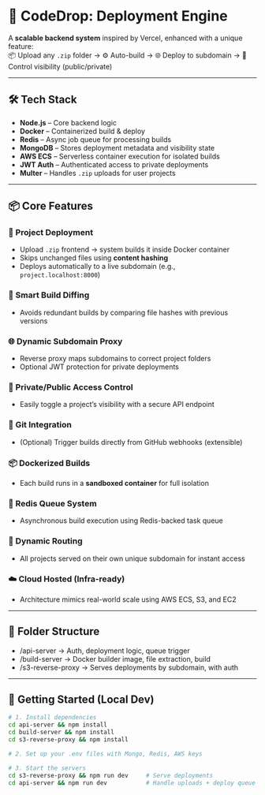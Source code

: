 # 🚀 CodeDrop: Deployment Engine

A **scalable backend system** inspired by Vercel, enhanced with a unique feature:  
📦 Upload any `.zip` folder → ⚙️ Auto-build → 🌐 Deploy to subdomain → 🔐 Control visibility (public/private)

---

## 🛠 Tech Stack

- **Node.js** – Core backend logic
- **Docker** – Containerized build & deploy
- **Redis** – Async job queue for processing builds
- **MongoDB** – Stores deployment metadata and visibility state
- **AWS ECS** – Serverless container execution for isolated builds
- **JWT Auth** – Authenticated access to private deployments
- **Multer** – Handles `.zip` uploads for user projects

---

## 📦 Core Features

### 🔧 Project Deployment
- Upload `.zip` frontend → system builds it inside Docker container
- Skips unchanged files using **content hashing**
- Deploys automatically to a live subdomain (e.g., `project.localhost:8000`)

### 🧠 Smart Build Diffing
- Avoids redundant builds by comparing file hashes with previous versions

### 🌐 Dynamic Subdomain Proxy
- Reverse proxy maps subdomains to correct project folders
- Optional JWT protection for private deployments

### 🔐 Private/Public Access Control
- Easily toggle a project’s visibility with a secure API endpoint

### 🔄 Git Integration  
- (Optional) Trigger builds directly from GitHub webhooks (extensible)

### 📦 Dockerized Builds  
- Each build runs in a **sandboxed container** for full isolation

### 🧵 Redis Queue System  
- Asynchronous build execution using Redis-backed task queue

### 📡 Dynamic Routing  
- All projects served on their own unique subdomain for instant access

### ☁️ Cloud Hosted (Infra-ready)
- Architecture mimics real-world scale using AWS ECS, S3, and EC2

---

## 📁 Folder Structure
- /api-server → Auth, deployment logic, queue trigger
- /build-server → Docker builder image, file extraction, build
- /s3-reverse-proxy → Serves deployments by subdomain, with auth

---

## 🧪 Getting Started (Local Dev)

```bash
# 1. Install dependencies
cd api-server && npm install
cd build-server && npm install
cd s3-reverse-proxy && npm install

# 2. Set up your .env files with Mongo, Redis, AWS keys

# 3. Start the servers
cd s3-reverse-proxy && npm run dev     # Serve deployments
cd api-server && npm run dev           # Handle uploads + deploy queue
```
